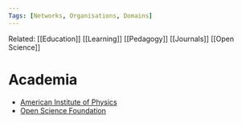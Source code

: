 ```yaml
---
Tags: [Networks, Organisations, Domains]
---
```

Related: [[Education]] [[Learning]] [[Pedagogy]] [[Journals]] [[Open Science]]

# Academia 
- [American Institute of Physics](https://aip.scitation.org/)
- [Open Science Foundation](https://osf.io/)
